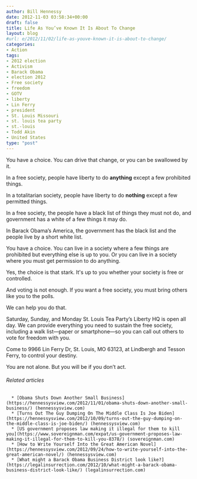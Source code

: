 ```yaml
---
author: Bill Hennessy
date: 2012-11-03 03:58:34+00:00
draft: false
title: Life As You’ve Known It Is About To Change
layout: blog
#url: e/2012/11/02/life-as-youve-known-it-is-about-to-change/
categories:
- Action
tags:
- 2012 election
- Activism
- Barack Obama
- election 2012
- Free society
- freedom
- GOTV
- liberty
- Lin Ferry
- president
- St. Louis Missouri
- st. louis tea party
- st.-louis
- Todd Akin
- United States
type: "post"
---
```


You have a choice. You can drive that change, or you can be swallowed by it.

In a free society, people have liberty to do **anything** except a few prohibited things.

In a totalitarian society, people have liberty to do **nothing** except a few permitted things.

In a free society, the people have a black list of things they must not do, and government has a white of a few things it may do.

In Barack Obama’s America, the government has the black list and the people live by a short white list.

You have a choice. You can live in a society where a few things are prohibited but everything else is up to you. Or you can live in a society where you must get permission to do anything.

Yes, the choice is that stark. It's up to you whether your society is free or controlled.

And voting is not enough. If you want a free society, you must bring others like you to the polls.

We can help you do that.

Saturday, Sunday, and Monday St. Louis Tea Party’s Liberty HQ is open all day. We can provide everything you need to sustain the free society, including a walk list—paper or smartphone—so you can call out others to vote for freedom with you.

Come to 9966 Lin Ferry Dr, St. Louis, MO 63123, at Lindbergh and Tesson Ferry, to control your destiny.

You are not alone. But you will be if you don’t act.


###### Related articles





	  * [Obama Shuts Down Another Small Business](https://hennessysview.com/2012/11/01/obama-shuts-down-another-small-business/) (hennessysview.com)
	  * [Turns Out The Guy Dumping On The Middle Class Is Joe Biden](https://hennessysview.com/2012/10/09/turns-out-the-guy-dumping-on-the-middle-class-is-joe-biden/) (hennessysview.com)
	  * [US government proposes law making it illegal for them to kill you](https://www.sovereignman.com/expat/us-government-proposes-law-making-it-illegal-for-them-to-kill-you-8378/) (sovereignman.com)
	  * [How to Write Yourself Into the Great American Novel](https://hennessysview.com/2012/09/24/how-to-write-yourself-into-the-great-american-novel/) (hennessysview.com)
	  * [What might a Barack Obama Business District look like?](https://legalinsurrection.com/2012/10/what-might-a-barack-obama-business-district-look-like/) (legalinsurrection.com)

